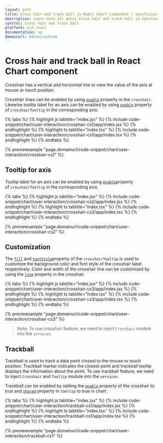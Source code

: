 ```yaml
---
layout: post
title: Cross hair and track ball in React Chart component | Syncfusion
description: Learn here all about Cross hair and track ball in Syncfusion React Chart component of Syncfusion Essential JS 2 and more.
control: Cross hair and track ball 
platform: ej2-react
documentation: ug
domainurl: ##DomainURL##
---
```


# Cross hair and track ball in React Chart component

Crosshair has a vertical and horizontal line to view the value of the axis at mouse or touch position.

Crosshair lines can be enabled by using [`enable`](https://ej2.syncfusion.com/react/documentation/api/chart/crosshairSettings/#enable) property in the `crosshair`. Likewise tooltip label for an axis can be enabled by using [`enable`](https://ej2.syncfusion.com/react/documentation/api/chart/crosshairTooltipModel/#enable) property of `crosshairTooltip` in the corresponding axis.

{% tabs %}
{% highlight js tabtitle="index.jsx" %}
{% include code-snippet/chart/user-interaction/crosshair-cs1/app/index.jsx %}
{% endhighlight %}
{% highlight ts tabtitle="index.tsx" %}
{% include code-snippet/chart/user-interaction/crosshair-cs1/app/index.tsx %}
{% endhighlight %}
{% endtabs %}

 {% previewsample "page.domainurl/code-snippet/chart/user-interaction/crosshair-cs1" %}

## Tooltip for axis

Tooltip label for an axis can be enabled by using [`enable`](https://ej2.syncfusion.com/react/documentation/api/chart/crosshairTooltipModel/#enable)property of `crosshairTooltip` in the corresponding axis.

{% tabs %}
{% highlight js tabtitle="index.jsx" %}
{% include code-snippet/chart/user-interaction/crosshair-cs2/app/index.jsx %}
{% endhighlight %}
{% highlight ts tabtitle="index.tsx" %}
{% include code-snippet/chart/user-interaction/crosshair-cs2/app/index.tsx %}
{% endhighlight %}
{% endtabs %}

 {% previewsample "page.domainurl/code-snippet/chart/user-interaction/crosshair-cs2" %}

## Customization

The [`fill`](https://ej2.syncfusion.com/react/documentation/api/chart/crosshairTooltip/#fill) and [`textStyle`](https://ej2.syncfusion.com/react/documentation/api/chart/crosshairTooltip/#textstyle)property of the `crosshairTooltip` is used to customize the background color and font style of the crosshair label respectively. Color and width of the crosshair line can be customized by using the [`line`](https://ej2.syncfusion.com/react/documentation/api/chart/crosshairSettings/#line) property in the crosshair.

{% tabs %}
{% highlight js tabtitle="index.jsx" %}
{% include code-snippet/chart/user-interaction/crosshair-cs3/app/index.jsx %}
{% endhighlight %}
{% highlight ts tabtitle="index.tsx" %}
{% include code-snippet/chart/user-interaction/crosshair-cs3/app/index.tsx %}
{% endhighlight %}
{% endtabs %}

 {% previewsample "page.domainurl/code-snippet/chart/user-interaction/crosshair-cs3" %}

>Note: To use crosshair feature, we need to inject `Crosshair` module into the `services`.

## Trackball

Trackball is used to track a data point closest to the mouse or touch position. Trackball marker indicates the closest point and trackball tooltip displays the information about the point. To use trackball feature, we need to inject `Crosshair` and `Tooltip` module into the `services`.

Trackball can be enabled by setting the [`enable`](https://ej2.syncfusion.com/react/documentation/api/chart/crosshairSettings/#enable) property of the crosshair to true and [`shared`](https://ej2.syncfusion.com/react/documentation/api/chart/tooltipSettings/#shared) property in `tooltip` to true in chart.

{% tabs %}
{% highlight js tabtitle="index.jsx" %}
{% include code-snippet/chart/user-interaction/trackball-cs1/app/index.jsx %}
{% endhighlight %}
{% highlight ts tabtitle="index.tsx" %}
{% include code-snippet/chart/user-interaction/trackball-cs1/app/index.tsx %}
{% endhighlight %}
{% endtabs %}

 {% previewsample "page.domainurl/code-snippet/chart/user-interaction/trackball-cs1" %}